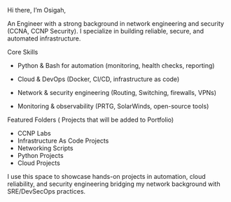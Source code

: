 Hi there, I’m Osigah,

An Engineer with a strong background in network engineering and security (CCNA, CCNP Security). I specialize in building reliable, secure, and automated infrastructure.

Core Skills

- Python & Bash for automation (monitoring, health checks, reporting)

- Cloud & DevOps (Docker, CI/CD, infrastructure as code)

- Network & security engineering (Routing, Switching, firewalls, VPNs)

- Monitoring & observability (PRTG, SolarWinds, open-source tools)

Featured Folders ( Projects that will be added to Portfolio)
- CCNP Labs
- Infrastructure As Code Projects
- Networking Scripts
- Python Projects
- Cloud Projects

I use this space to showcase hands-on projects in automation, cloud reliability, and security engineering bridging my network background with SRE/DevSecOps practices.